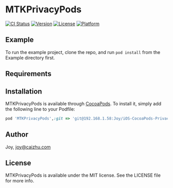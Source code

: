 # MTKPrivacyPods

[![CI Status](http://img.shields.io/travis/Joy/MTKPrivacyPods.svg?style=flat)](https://travis-ci.org/Joy/MTKPrivacyPods)
[![Version](https://img.shields.io/cocoapods/v/MTKPrivacyPods.svg?style=flat)](http://cocoapods.org/pods/MTKPrivacyPods)
[![License](https://img.shields.io/cocoapods/l/MTKPrivacyPods.svg?style=flat)](http://cocoapods.org/pods/MTKPrivacyPods)
[![Platform](https://img.shields.io/cocoapods/p/MTKPrivacyPods.svg?style=flat)](http://cocoapods.org/pods/MTKPrivacyPods)

## Example

To run the example project, clone the repo, and run `pod install` from the Example directory first.

## Requirements

## Installation

MTKPrivacyPods is available through [CocoaPods](http://cocoapods.org). To install
it, simply add the following line to your Podfile:

```ruby
pod 'MTKPrivacyPods',:git => 'git@192.168.1.58:Joy/iOS-CocoaPods-Privacy.git'
```

## Author

Joy, joy@caizhu.com

## License

MTKPrivacyPods is available under the MIT license. See the LICENSE file for more info.
